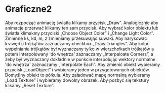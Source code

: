 # Graficzne2
Aby rozpocząć animację światła klikamy przycisk „Draw”. Analogicznie aby animacje przerwać klikamy ten sam przycisk. 
Aby wybrać kolor obiektu lub światła klimakmy przyciski „Choose Object Color” i „Change Light Color”.
Zmienne ks, kd, m, z zmieniamy przesuwając suwaki.
Aby narysować krawędzi trójkątów zaznaczamy checkbox „Draw Triangles”.
Aby kolor wypełniania trójkątów był wyznaczany tylko w wierzchołkach trójkątów a potem interpolowany 'do wnętrza' zaznaczamy „Interpaloate Corners”, a żeby był wyznaczany dokładnie w punkcie interpolując wektory normalne 'do wnętrza' zaznaczamy „Interpolate Each”.
Aby zmienić obiekt wybieramy przycisk „LoadObject” i wybieramy jeden w przygotowanych obiektów. Domyślny obiekt to półkula. 
Aby załadować mapę normalną wybieramy „Load Texture” i wybieramy dowolny obrazek.
Aby pozbyć się tekstury klikamy „Reset Texture”.
